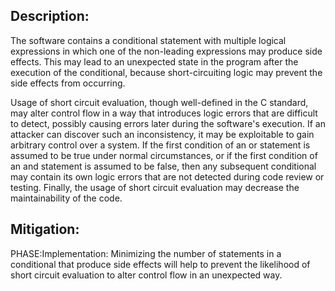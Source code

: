## Description:

The software contains a conditional statement with multiple logical expressions in which one of the non-leading expressions may produce side effects. This may lead to an unexpected state in the program after the execution of the conditional, because short-circuiting logic may prevent the side effects from occurring.

Usage of short circuit evaluation, though well-defined in the C standard, may alter control flow in a way that introduces logic errors that are difficult to detect, possibly causing errors later during the software's execution. If an attacker can discover such an inconsistency, it may be exploitable to gain arbitrary control over a system. If the first condition of an or statement is assumed to be true under normal circumstances, or if the first condition of an and statement is assumed to be false, then any subsequent conditional may contain its own logic errors that are not detected during code review or testing. Finally, the usage of short circuit evaluation may decrease the maintainability of the code.

## Mitigation:


PHASE:Implementation:
Minimizing the number of statements in a conditional that produce side effects will help to prevent the likelihood of short circuit evaluation to alter control flow in an unexpected way.

